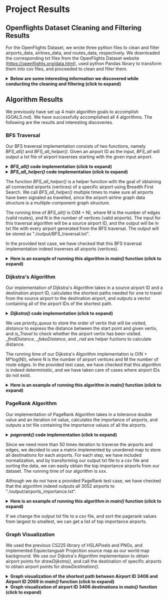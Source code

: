 # Project Results
## Openflights Dataset Cleaning and Filtering Results   
For the OpenFlights Dataset, we wrote three python files to clean and filter airports_data, airlines_data, and routes_data, respectively. We downloaded the corresponding txt files from the OpenFlights Dataset website (https://openflights.org/data.html), used python Pandas library to transform them into csv files, and proceeded to clean and filter them.  
  
<details>
  <summary> <b> Below are some interesting information we discovered while conducting the cleaning and filtering (click to expand) </b> </summary>  

 - __airports_data__
    1. We obtain the subset of airports_data by keeping the columns "Airport ID, Name, City, Country, IATA, ICAO, Latitude, Longitude, Altitude".  
    2. The largest airport ID is 14110, but there are only 7698 rows/airports (original data).  
    3. The only column with NaN is City, and most of these data represent military bases. They are irrelevant with our project goals, and we have removed these data rows.  
    4. There is only one data row that has "ICAO" attribute as NULL, which is "Sun Island Resort and SPA". We have removed this data, as it does not have an airport in reality.  
    5. We have removed all airports data with "Name" not containing the word "Airport", as nearly all of these data are military bases, heliports, etc.  
    6. There were no duplicates in the original data.  
 - __airlines_data__
    1. We obtain a subset of airlines_data by only using the "Airline ID, Name, Country, Active" attributes.  
    2. We removed all data rows that contained "NaN".  
    3. There were no duplicates in the original data.  
 - __routes_data__
    1. For the "Stops" column in the *routes.csv*, we filtered all the rows whose stops are greater than 0. After this filtering, all remaining data have "0" as the "Stops" value, so we deleted the "Stops" column.  
    2. The subset attributes we decided to use are "Airline (IATA or ICAO),Airline ID,Source Airport,Source Airport ID,Destination Airport,Destination Airport ID".  
    3. We dropped the data rows whose airport id is \N since the null airport id would not help us find specific airport node.  
 - __Combination of the three filtered data__
    1. We discovered that there exists airports data in the *airports_data_final.csv* where they do not have any corresponding routes data in *routes_data_final.csv*. In other words, there were some airports that are neither source airports or destination ariports. Relating to our graph structure, these data would have no effect on any functions we were implementing, take up space, and even affect our PageRank Algorithm implementation. We therefore deleted these airports data from the *airports_data_final.csv*, creating a new file named *airports_data_final_new.csv*.  
    2. The new airports data file contains 3052 different airports, all which are either source ariports or destination airports.  

 </details>
 
## Algorithm Results  
We previously have set up 4 main algorithm goals to accomplish (GOALS.md). We have successfully accomplished all 4 algorithms. The following are the results and interesting discoveries.  
### BFS Traversal  

Our BFS traversal implementation consists of two functions, namely *BFS_all()* and *BFS_all_helper()*. Given an airport ID as the input, *BFS_all* will output a txt file of airport traverses starting with the given input airport.  

<details>
  <summary> <b> <i> BFS_all() </i> code implementation (click to expand) </b> </summary>
  
  ```
 vector<string> Graph::BFS_all(int source_airport) {
    vector<string> output;
    if (airports.find(source_airport) == airports.end()) {
        std::cout << "Nonexisting airport ID." << std::endl;
        output.push_back("Nonexisting airport ID");
        return output;
    }
    vector<string> temp;

    _setInitial();
    queue<int> queue;
    temp = BFS_all_helper(source_airport, queue);
    for (auto str : temp) {output.push_back(str);}

    for (auto it : airports) {
        if (it.second -> isTravel == false) {
            temp = BFS_all_helper(it.first, queue);
            for (auto str : temp) {output.push_back(str);}
        }
    }
    
    ofstream fts("./output/BFS_traversal.txt");
    for (auto str : output) {
        fts << str << endl;
    }
    return output;
 }
  ```
 
 </details>
 
<details>
  <summary> <b> <i> BFS_all_helper() </i> code implementation (click to expand) </b> </summary>
  
  ```
 vector<string> Graph::BFS_all_helper(int airport_id, queue<int> queue) {
    vector<string> output;

    queue.push(airport_id);
    int current_airport = airport_id;
    if(airports.find(airport_id) != airports.end()){
        airports[airport_id] -> isTravel = true;
        
        while(!queue.empty()) {
            current_airport = queue.front();
            Airport * airport_temp = airports[current_airport];
            output.push_back(airport_temp->getAirportName());
            
            for(auto id : airport_temp->getDestinations()) {
                if(airports[id.first] -> isTravel == false) {
                    queue.push(id.first);
                    airports[id.first] -> isTravel = true;
                }
            }
            queue.pop();
        } 
        
    }
    return output;
 }
  ```
 
  </details>  
  

The function *BFS_all_helper()* is a helper function with the goal of obtaining all connected airports (vertices) of a specific airport using Breadth First Search. We call *BFS_all_helper()* multiple times to make sure all airports have been signaled as travelled, since the airport-airline graph data structure is a multiple-component graph structure.  
  
The running time of *BFS_all()* is O(M + N), where M is the number of edges (valid routes), and N is the number of vertices (valid airports). The input for this traversal algorithm will be a source airport ID, and the output will be in txt file with every airport generated from the BFS traversal. The output will be stored as "./output/BFS_traversal.txt".  

In the provided test case, we have checked that this BFS traversal implementation indeed traverses all airports (vertices).  
  
<details>
  <summary> <b> Here is an example of running this algorithm in <i> main() </i> function (click to expand) </b> </summary>  

  ```
  Hello! This is SPYE01000001 OpenFlights Data Analysis.
  get airport information -- enter 1.
  get shortest path between two airports -- enter 2.
  get important airports txt -- enter 3.
  get traversal txt -- enter 4.
  graph visualization of shortest path -- enter 5.
  graph visualization of destinations -- enter 6.
  4
   
  Enter airport ID: 
  3406
   
  The traversal information has been stored as ./output/BFS_traversal.txt
  ```
  This is the example output txt file, where Shanghai Pudong International Airport is at line 1, and Gobernador Castello Airport is at line 3052.  
  ```
  Shanghai Pudong International Airport
  Chongqing Jiangbei International Airport
  Chengdu Shuangliu International Airport
  ...
  ...
  Ovda International Airport
  Aviador C. Campos Airport
  Gobernador Castello Airport
  ```
  </details>  
  
  
### Dijkstra's Algorithm  
Our implementation of Dijkstra's Algorithm takes in a source airport ID and a destination airport ID, calculates the shortest paths needed for one to travel from the source airport to the destination airport, and outputs a vector containing all of the airport IDs of the shortest path.  

<details>
  <summary> <b> <i> Dijkstra() </i> code implementation (click to expand) </b> </summary>  
 
  ```
 vector<int> Graph::Dijkstra(int start1, int end1) {
    vector<int> paths;
    if ((getInformation(start1).size() == 1) || (getInformation(end1).size() == 1)) {
        paths.push_back(-1);
        return paths;
    }

    if(start1 == end1) {
        paths.push_back(start1);
        return paths;
    }

    vector<Airport *> outcome; 
    priority_queue<pair<double, Airport*>, vector<pair<double, Airport*>>, std::greater<pair<double, Airport*>>> check;
    _setInitial();
    Airport * start = airports[start1];
    start->distance = 0;
    start->LastNode = -1;
    check.push({0.0,start});
    while (!check.empty()) {
        Airport * airport = check.top().second;
        check.pop();
        airport->isTravel = true;
        for(pair<int, int> & target : airport -> getDestinations()) {
            Airport * targetPort = airports[target.first];
            if(!targetPort->isTravel) {
                double curDistance = _findDistance(airport->getUniqueID(), target.first) + airport->distance;
                if (targetPort->distance > curDistance) {
                    targetPort->distance = curDistance;
                    check.push(pair<double, Airport*> (curDistance,targetPort));
                    targetPort->LastNode = airport->getUniqueID();
                }
            }
        }
    }
    
    Airport * end = airports[end1];
    if(end->distance == -1) {
        cout << "no connection between two airports" << endl;
    } else {
        Airport * curAirport = end;
        while (curAirport->LastNode != -1) {
            outcome.push_back(curAirport);
            curAirport = airports[curAirport->LastNode];
        }
        paths.push_back(start1);
        for(int i = outcome.size() - 1; i >= 0; i--) {
            paths.push_back(outcome[i]->getUniqueID());
        }
    }
    return paths;
 }
  ```
 
</details>  
  
We use *priority_queue* to store the order of vertix that will be visited, *distance* to express the distance between the start point and given vertix, and *is_Travel* to check whether the airport vertix has been visited. *_findDistance*, *_fakeDistance*, and *_rad* are helper fuctions to calculate distance.  

The running time of our Dijkstra's Algorithm implementation is O(N + M*log(N)), where N is the number of airport vertices and M the number of route edges. In the provided test case, we have checked that this algorithm is indeed deterministic, and we have taken care of cases where airport IDs do not exist.  

<details>
  <summary> <b> Here is an example of running this algorithm in <i> main() </i> function (click to expand) </b> </summary>  
 
  ```
Hello! This is SPYE01000001 OpenFlights Data Analysis.
get airport information -- enter 1.
get shortest path between two airports -- enter 2.
get important airports txt -- enter 3.
get traversal txt -- enter 4.
graph visualization of shortest path -- enter 5.
graph visualization of destinations -- enter 6.
2
 
Enter source airport ID: 
3406
 
Enter destination airport ID: 
2069
 
Shanghai Pudong International Airport (3406) 
Indira Gandhi International Airport (3093) 
King Fahd International Airport (2064) 
Ha'il Airport (2069) 
  ```
 
</details>  

   

### PageRank Algorithm
Our implementation of PageRank Algorithm takes in a tolerance double value and an iteration int value, calculates the importance of airports, and outputs a txt file containing the importance values of all the airports.  

<details>
  <summary> <b> <i> pagerank() </i> code implementation (click to expand) </b> </summary>  
 
  ```
 void Graph::pagerank(double tolerance, int iteration) {
    double PR_initial = 1.0 / airports.size();
    for (auto & airport : airports) {
        airport.second->PR_value = PR_initial;
    }
    unordered_map<int, unordered_map<int, int>> adj_matrix;

    for (auto i : airports) {
        unordered_map<int, int> temp_dis;
        for (auto des : i.second->getDestinations()) {
            temp_dis[des.first] = des.second;
            i.second->total_lines+=des.second;
        }
        adj_matrix[i.first] = temp_dis;
    }

    //iteration 100 times for updating new pagevalue
    double page_sum = 1.0;
    double page_sum_temp = 0.0;
    int count = 0;
    while (abs(page_sum - page_sum_temp) > tolerance || count < iteration) {
        if (count != 0) {
            page_sum = page_sum_temp;
        }
        count++;
        //normalize PR_value
        for (auto & air : airports) {
            air.second->PR_value = air.second->PR_value / page_sum;
        }
        //begin to find
        page_sum_temp = 0;
        for (auto & air : airports) {
            page_sum_temp += air.second->PR_value;
            double temp = 0.0;
            for (auto & map : adj_matrix) {
                if (map.second.find(air.first) != map.second.end()) {
                        temp += (airports[map.first]->PR_value / (double) airports[map.first]->total_lines) * (double) map.second[air.first];
                }
            }
            air.second->PR_value = temp;
        }
    }
    for (auto & air : airports) {
        air.second->PR_value = air.second->PR_value / page_sum;
    }
    ofstream fts("./output/airports_importance.txt");
    double sum = 0;
    for (auto &p : airports) {
        sum += p.second->PR_value;
        fts<<p.second->getAirportName() + "," + to_string(p.second->PR_value) <<endl;
    }
 }
  ```
 
</details>  
 
Since we need more than 50 times iteration to traverse the airports and edges, we decided to use a matrix implemented by unordered map to store all destinations for each airports. For each step, we have included normalization, and by transforming our output txt file to a csv file and sorting the data, we can easily obtain the top importance airports from our dataset. The running time of our algorithm is xxx.  

Although we do not have a provided PageRank test case, we have checked that the algorithm indeed outputs all 3052 airports to "./output/airports_importance.txt".  

<details>
  <summary> <b> Here is an example of running this algorithm in <i> main() </i> function (click to expand) </b> </summary>  
 
  ```
Hello! This is SPYE01000001 OpenFlights Data Analysis.
get airport information -- enter 1.
get shortest path between two airports -- enter 2.
get important airports txt -- enter 3.
get traversal txt -- enter 4.
graph visualization of shortest path -- enter 5.
graph visualization of destinations -- enter 6.
3
 
Variable tolerance is a double from (0,1).
Enter tolerance for PageRank Algorithm: 
0.02
 
Variable iteration can be value 10 or value 100 (may take 5 min).
Enter iteration for PageRank Algorithm: 
100
 
Output has been stored as ./output/airports_importance
  ```
 
</details>  
  
If we change the output txt file to a csv file, and sort the pagerank values from largest to smallest, we can get a list of top importance airports.  
  
  
### Graph Visualization  
We used the previous CS225 library of HSLAPixels and PNGs, and implemented Equiectangualr Projection source map as our world map background. We use our Dijkstra's Algorithm implementaion to obtain airport points for *drawDijkstra()*, and call the destination of specific airports to obtain airport points for *drawDestination()*.  

<details>
  <summary> <b> Graph visualization of the shortest path between Airport ID 3406 and Airport ID 2069 in <i> main() </i> function (click to expand) </b> </summary>  
 
  ```
Hello! This is SPYE01000001 OpenFlights Data Analysis.
get airport information -- enter 1.
get shortest path between two airports -- enter 2.
get important airports txt -- enter 3.
get traversal txt -- enter 4.
graph visualization of shortest path -- enter 5.
graph visualization of destinations -- enter 6.
5
 
Enter source airport ID: 
3406
 
Enter destination airport ID: 
2069
 
The graph visualization has been stored as ./output/outcome_dijkstra.png
  ```
![example1](https://github-dev.cs.illinois.edu/cs225-fa21/ruozhen2-xx19-kangyuf2-yuxuan19/blob/main/output/example_dijkstra_3406to2069.png) 
  
</details> 
  
<details>
  <summary> <b> Graph visualization of airport ID 3406 destinations in <i> main() </i> function (click to expand) </b> </summary>  
 
  ```
Hello! This is SPYE01000001 OpenFlights Data Analysis.
get airport information -- enter 1.
get shortest path between two airports -- enter 2.
get important airports txt -- enter 3.
get traversal txt -- enter 4.
graph visualization of shortest path -- enter 5.
graph visualization of destinations -- enter 6.
6
 
Enter airport ID:
3406
 
The graph visualization has been stored as ./output/outcome_destination.png
  ```
![example2](https://github-dev.cs.illinois.edu/cs225-fa21/ruozhen2-xx19-kangyuf2-yuxuan19/blob/main/output/example_destination_3406.png)  
  
</details>  


